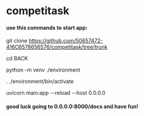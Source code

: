 # competitask

#### use this commands to start app:

git clone https://github.com/50657472-416C6578656576/competitask/tree/trunk

cd BACK

python -m venv ./environment

. ./environment/bin/activate

uvicorn main:app --reload --host 0.0.0.0

#### good luck going to 0.0.0.0:8000/docs and have fun!
